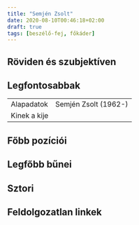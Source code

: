 ```yaml
---
title: "Semjén Zsolt"
date: 2020-08-10T00:46:18+02:00
draft: true
tags: [beszélő-fej, főkáder]
---
```


## Röviden és szubjektíven



## Legfontosabbak

|                           |                                                                    |
| :---                      | :----                                                              |
| Alapadatok                | Semjén Zsolt (1962-)                                               |
| Kinek a kije              |                                                                    |

## Főbb pozíciói


## Legfőbb bűnei



## Sztori

## Feldolgozatlan linkek
